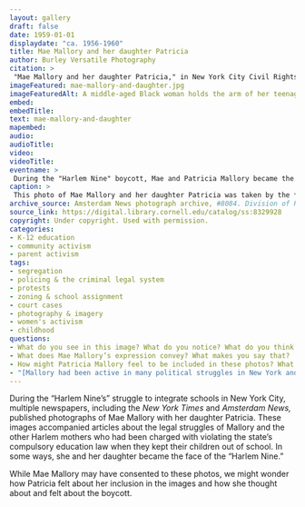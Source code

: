 ```yaml
---
layout: gallery
draft: false
date: 1959-01-01
displaydate: "ca. 1956-1960"
title: Mae Mallory and her daughter Patricia
author: Burley Versatile Photography
citation: >
 "Mae Mallory and her daughter Patricia," in New York City Civil Rights History Project, Accessed: [Month Day, Year], https://nyccivilrightshistory.org/site-preview/topics/black-latina-women/harlem-nine/mae-mallory-and-daughter.
imageFeatured: mae-mallory-and-daughter.jpg
imageFeaturedAlt: A middle-aged Black woman holds the arm of her teenaged daughter. They stand in a doorway, likely at a school.
embed: 
embedTitle: 
text: mae-mallory-and-daughter
mapembed: 
audio: 
audioTitle: 
video: 
videoTitle: 
eventname: >
 During the "Harlem Nine" boycott, Mae and Patricia Mallory became the face of the struggle.
caption: > 
 This photo of Mae Mallory and her daughter Patricia was taken by the *Amsterdam News* during the “Harlem Nine” fight against segregated schooling.
archive_source: Amsterdam News photograph archive, #8084. Division of Rare and Manuscript Collections, Cornell University Library.
source_link: https://digital.library.cornell.edu/catalog/ss:8329928
copyright: Under copyright. Used with permission. 
categories: 
- K-12 education
- community activism
- parent activism
tags: 
- segregation
- policing & the criminal legal system
- protests
- zoning & school assignment
- court cases
- photography & imagery
- women's activism 
- childhood
questions:
- What do you see in this image? What do you notice? What do you think is happening here? 
- What does Mae Mallory’s expression convey? What makes you say that?
- How might Patricia Mallory feel to be included in these photos? What about her posture and expression stand out to you?
- "[Mallory had been active in many political struggles in New York and nationally](https://www.aaihs.org/mae-mallory-forgotten-black-power-intellectual/). The FBI targeted Mae Mallory for surveillance within its COINTELPRO program. Mallory’s [extensive FBI file includes other images of her](https://vault.fbi.gov/mae-mallory). How do the images of Mallory collected by the FBI compare to this image?"
---
```


During the “Harlem Nine’s” struggle to integrate schools in New York City, multiple newspapers, including the *New York Times* and *Amsterdam News,* published photographs of Mae Mallory with her daughter Patricia. These images accompanied articles about the legal struggles of Mallory and the other Harlem mothers who had been charged with violating the state’s compulsory education law when they kept their children out of school. In some ways, she and her daughter became the face of the “Harlem Nine.”

While Mae Mallory may have consented to these photos, we might wonder how Patricia felt about her inclusion in the images and how she thought about and felt about the boycott.  
